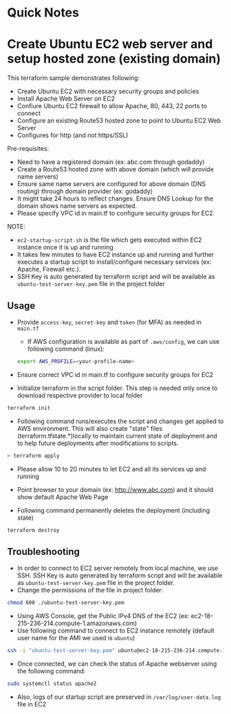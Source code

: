 # Quick Notes

# Create Ubuntu EC2 web server and setup hosted zone (existing domain)

This terraform sample demonstrates following:

- Create Ubuntu EC2 with necessary security groups and policies
- Install Apache Web Server on EC2
- Confiure Ubuntu EC2 firewall to allow Apache, 80, 443, 22 ports to connect
- Configure an existing Route53 hosted zone to point to Ubuntu EC2 Web Server
- Configures for http (and not https/SSL)

Pre-requisites:

- Need to have a registered domain (ex: abc.com through godaddy)
- Create a Route53 hosted zone with above domain (which will provide name servers)
- Ensure same name servers are configured for above domain (DNS routing) through domain provider (ex: godaddy)
- It might take 24 hours to reflect changes. Ensure DNS Lookup for the domain shows name servers as expected.
- Please specify VPC id in main.tf to configure security groups for EC2

NOTE:

- `ec2-startup-script.sh` is the file which gets executed within EC2 instance once it is up and running
- It takes few minutes to have EC2 instance up and running and further executes a startup script to install/configure necessary services (ex: Apache, Firewall etc.).
- SSH Key is auto generated by terraform script and will be available as `ubuntu-test-server-key.pem` file in the project folder

## Usage

- Provide `access-key`, `secret-key` and `token` (for MFA) as needed in `main.tf`

  - If AWS configuration is available as part of `.aws/config`, we can use following command (linux):

  ```bash
  export AWS_PROFILE=<your-profile-name>
  ```

- Ensure correct VPC id in main.tf to configure security groups for EC2
- Initialize terraform in the script folder. This step is needed only once to download respective provider to local folder

```bash
terraform init
```

- Following command runs/executes the script and changes get applied to AWS environment. This will also create "state" files (terraform.tfstate.\*)locally to maintain current state of deployment and to help future deployments after modifications to scripts.

```bash
> terraform apply
```

- Please allow 10 to 20 minutes to let EC2 and all its services up and running
- Point browser to your domain (ex: http://www.abc.com) and it should show default Apache Web Page

- Following command permanently deletes the deployment (including state)

```bash
terraform destroy
```

## Troubleshooting

- In order to connect to EC2 server remotely from local machine, we use SSH. SSH Key is auto generated by terraform script and will be available as `ubuntu-test-server-key.pem` file in the project folder.
- Change the permissions of the file in project folder:

```bash
chmod 600 ./ubuntu-test-server-key.pem
```

- Using AWS Console, get the Public IPv4 DNS of the EC2 (ex: ec2-18-215-236-214.compute-1.amazonaws.com)
- Use following command to connect to EC2 instance remotely (default user name for the AMI we used is `ubuntu`)

```bash
ssh -i "ubuntu-test-server-key.pem" ubuntu@ec2-18-215-236-214.compute-1.amazonaws.com
```

- Once connected, we can check the status of Apache webserver using the following command:

```bash
sudo systemctl status apache2
```

- Also, logs of our startup script are preserved in `/var/log/user-data.log` file in EC2
